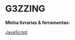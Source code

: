 # G3ZZING

**Minha livrarias & ferramentas:**

[JavaScript](https://raw.githubusercontent.com/github/explore/80688e429a7d4ef2fca1e82350fe8e3517d3494d/topics/nodejs/nodejs.png)
